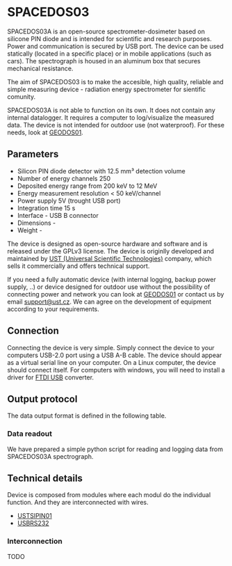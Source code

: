 # SPACEDOS03

SPACEDOS03A is an open-source spectrometer-dosimeter based on silicone PIN diode and is intended for scientific and research purposes. Power and communication is secured by USB port. The device can be used statically (located in a specific place) or in mobile applications (such as cars). The spectrograph is housed in an aluminum box that secures mechanical resistance. 

The aim of SPACEDOS03 is to make the accesible, high quality, reliable and simple measuring device - radiation energy spectrometer for sientific comunity. 

SPACEDOS03A is not able to function on its own. It does not contain any internal datalogger. It requires a computer to log/visualize the measured data. The device is not intended for outdoor use (not waterproof). For these needs, look at [GEODOS01](https://github.com/UniversalScientificTechnologies/GEODOS01).

## Parameters

 * Silicon PIN diode detector with 12.5 mm³ detection volume
 * Number of energy channels 250
 * Deposited energy range from 200 keV to 12 MeV
 * Energy measurement resolution < 50 keV/channel
 * Power supply 5V (trought USB port)
 * Integration time 15 s
 * Interface - USB B connector
 * Dimensions - 
 * Weight - 


The device is designed as open-source hardware and software and is released under the GPLv3 license. The device is originlly developed and maintained by [UST (Universal Scientific Technologies)](www.ust.cz) company, which sells it commercially and offers technical support.

If you need a fully automatic device (with internal logging, backup power supply, ..) or device designed for outdoor use without the possibility of connecting power and network you can look at [GEODOS01](https://github.com/UniversalScientificTechnologies/GEODOS01) or contact us by email [support@ust.cz](mailto:support@ust.cz). We can agree on the development of equipment according to your requirements.


## Connection
Connecting the device is very simple. Simply connect the device to your computers USB-2.0 port using a USB A-B cable. The device should appear as a virtual serial line on your computer. On a Linux computer, the device should connect itself. For computers with windows, you will need to install a driver for [FTDI USB]() converter.

## Output protocol
The data output format is defined in the following table. 

### Data readout
We have prepared a simple python script for reading and logging data from SPACEDOS03A spectrograph. 


## Technical details
Device is composed from modules where each modul do the individual function. And they are interconnected with wires. 
 * [USTSIPIN01](modules/USTSIPIN01/)
 * [USBRS232](https://github.com/mlab-modules/USB232R02)


### Interconnection
TODO
